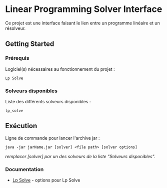 # Linear Programming Solver Interface

Ce projet est une interface faisant le lien entre un programme linéaire et un résolveur.

## Getting Started


### Prérequis

Logiciel(s) nécessaires au fonctionnement du projet :

```
Lp Solve
```

### Solveurs disponibles

Liste des différents solveurs disponibles :

```
lp_solve
```

## Exécution

Ligne de commande pour lancer l'archive jar :

```
java -jar jarName.jar [solver] <file path> [solver options]
```

*remplacer [solver] par un des solveurs de la liste "Solveurs disponibles".*

### Documentation

* [Lp Solve](http://lpsolve.sourceforge.net/5.5/lp_solve.htm) - options pour Lp Solve